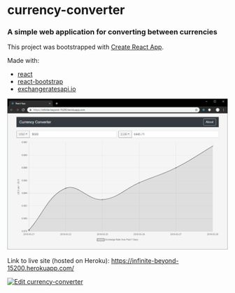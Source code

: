 
# currency-converter

### A simple web application for converting between currencies

This project was bootstrapped with [Create React App](https://github.com/facebook/create-react-app).

Made with:

- [react](https://github.com/facebook/react)
- [react-bootstrap](https://github.com/react-bootstrap/react-bootstrap)
- [exchangeratesapi.io](https://github.com/exchangeratesapi/exchangeratesapi)

![Image](screenshot.png)

Link to live site (hosted on Heroku): https://infinite-beyond-15200.herokuapp.com/

[![Edit currency-converter](https://codesandbox.io/static/img/play-codesandbox.svg)](https://codesandbox.io/s/y0qlqxjvox)


